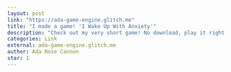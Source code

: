 ```yaml
---
layout: post
link: "https://ada-game-engine.glitch.me"
title: "I made a game! 'I Wake Up With Anxiety'"
description: "Check out my very short game! No download, play it right in the browser. I made it to demonstrate integrating Twine with A-Frame to make a 3D visual novel in the web."
categories: Link
external: ada-game-engine.glitch.me
author: Ada Rose Cannon
star: 1
---
```

